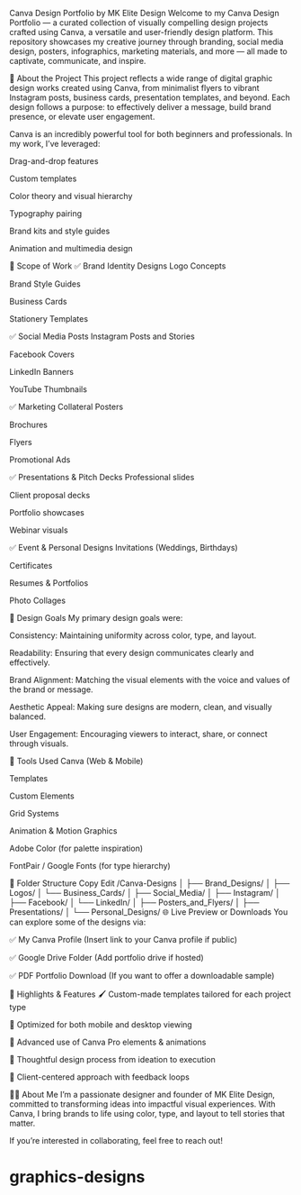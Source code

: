 Canva Design Portfolio by MK Elite Design
Welcome to my Canva Design Portfolio — a curated collection of visually compelling design projects crafted using Canva, a versatile and user-friendly design platform. This repository showcases my creative journey through branding, social media design, posters, infographics, marketing materials, and more — all made to captivate, communicate, and inspire.

🧠 About the Project
This project reflects a wide range of digital graphic design works created using Canva, from minimalist flyers to vibrant Instagram posts, business cards, presentation templates, and beyond. Each design follows a purpose: to effectively deliver a message, build brand presence, or elevate user engagement.

Canva is an incredibly powerful tool for both beginners and professionals. In my work, I’ve leveraged:

Drag-and-drop features

Custom templates

Color theory and visual hierarchy

Typography pairing

Brand kits and style guides

Animation and multimedia design

💼 Scope of Work
✅ Brand Identity Designs
Logo Concepts

Brand Style Guides

Business Cards

Stationery Templates

✅ Social Media Posts
Instagram Posts and Stories

Facebook Covers

LinkedIn Banners

YouTube Thumbnails

✅ Marketing Collateral
Posters

Brochures

Flyers

Promotional Ads

✅ Presentations & Pitch Decks
Professional slides

Client proposal decks

Portfolio showcases

Webinar visuals

✅ Event & Personal Designs
Invitations (Weddings, Birthdays)

Certificates

Resumes & Portfolios

Photo Collages

🎯 Design Goals
My primary design goals were:

Consistency: Maintaining uniformity across color, type, and layout.

Readability: Ensuring that every design communicates clearly and effectively.

Brand Alignment: Matching the visual elements with the voice and values of the brand or message.

Aesthetic Appeal: Making sure designs are modern, clean, and visually balanced.

User Engagement: Encouraging viewers to interact, share, or connect through visuals.

🔧 Tools Used
Canva (Web & Mobile)

Templates

Custom Elements

Grid Systems

Animation & Motion Graphics

Adobe Color (for palette inspiration)

FontPair / Google Fonts (for type hierarchy)

📁 Folder Structure
Copy
Edit
/Canva-Designs
│
├── Brand_Designs/
│   ├── Logos/
│   └── Business_Cards/
│
├── Social_Media/
│   ├── Instagram/
│   ├── Facebook/
│   └── LinkedIn/
│
├── Posters_and_Flyers/
│
├── Presentations/
│
└── Personal_Designs/
🌐 Live Preview or Downloads
You can explore some of the designs via:

✅ My Canva Profile (Insert link to your Canva profile if public)

✅ Google Drive Folder (Add portfolio drive if hosted)

✅ PDF Portfolio Download (If you want to offer a downloadable sample)

📌 Highlights & Features
🖌️ Custom-made templates tailored for each project type

📱 Optimized for both mobile and desktop viewing

🎨 Advanced use of Canva Pro elements & animations

🧠 Thoughtful design process from ideation to execution

💬 Client-centered approach with feedback loops

👨‍💻 About Me
I’m a passionate designer and founder of MK Elite Design, committed to transforming ideas into impactful visual experiences. With Canva, I bring brands to life using color, type, and layout to tell stories that matter.

If you’re interested in collaborating, feel free to reach out!

# graphics-designs
